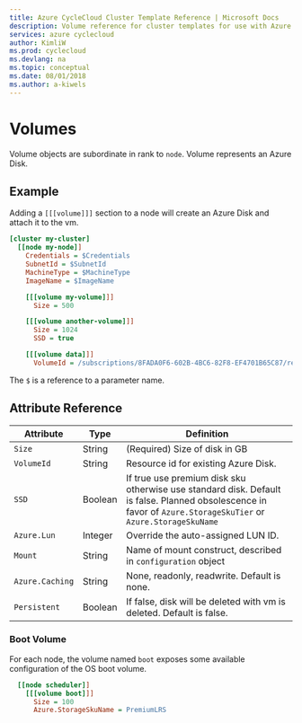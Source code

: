 ```yaml
---
title: Azure CycleCloud Cluster Template Reference | Microsoft Docs
description: Volume reference for cluster templates for use with Azure CycleCloud
services: azure cyclecloud
author: KimliW
ms.prod: cyclecloud
ms.devlang: na
ms.topic: conceptual
ms.date: 08/01/2018
ms.author: a-kiwels
---
```


# Volumes

Volume objects are subordinate in rank to `node`. Volume represents an Azure Disk.

## Example

Adding a `[[[volume]]]` section to a node will create an Azure Disk and attach it to the vm.

``` ini
[cluster my-cluster]
  [[node my-node]]
    Credentials = $Credentials
    SubnetId = $SubnetId
    MachineType = $MachineType
    ImageName = $ImageName

    [[[volume my-volume]]]
      Size = 500

    [[[volume another-volume]]]
      Size = 1024
      SSD = true

    [[[volume data]]]
      VolumeId = /subscriptions/8FADA0F6-602B-4BC6-82F8-EF4701B65C87/resourceGroups/my-rg/providers/Microsoft.Compute/disks/datadisk
```

The `$` is a reference to a parameter name.

## Attribute Reference

Attribute | Type | Definition
------ | ----- | ----------
`Size` | String | (Required) Size of disk in GB
`VolumeId` | String | Resource id for existing Azure Disk.
`SSD` | Boolean | If true use premium disk sku otherwise use standard disk. Default is false.  Planned obsolescence in favor of `Azure.StorageSkuTier` or `Azure.StorageSkuName`
`Azure.Lun` | Integer | Override the auto-assigned LUN ID.
`Mount` | String | Name of mount construct, described in `configuration` object
`Azure.Caching` | String | None, readonly, readwrite. Default is none.
`Persistent` | Boolean | If false, disk will be deleted with vm is deleted. Default is false.

### Boot Volume

For each node, the volume named `boot` exposes some available configuration
of the OS boot volume.

``` ini
  [[node scheduler]]
    [[[volume boot]]]
      Size = 100
      Azure.StorageSkuName = PremiumLRS
```

